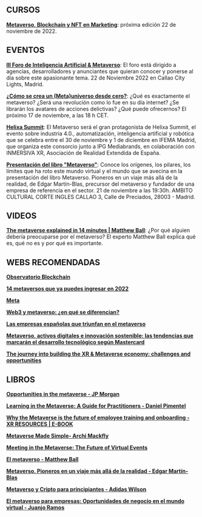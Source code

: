 ## CURSOS
[**Metaverso, Blockchain y NFT en Marketing**](https://skiller.education/curso-de-metaverso-blockchain-nft/): próxima edición 22 de noviembre de 2022.

## EVENTOS

[**III Foro de Inteligencia Artificial & Metaverso**](https://lapublicidad.net/forointeligenciaartificial/): El foro está dirigido a agencias, desarrolladores y anunciantes que quieran conocer y ponerse al día sobre este apasionante tema. 22 de Noviembre 2022 en Callao City Lights, Madrid.

[**¿Cómo se crea un (Meta)universo desde cero?**](https://becarios.fundacionlacaixa.org/es/web/guest/actividades/como-se-crea-un-meta-universo-desde-cero-?utm_source=ig&utm_medium=cpc&utm_campaign=plan-editorial&utm_content=plan-editorial-becarios&utm_term=712566&fbclid=PAAaZXP_FtKlgOHMN918HPrnLee09AP6weCu1xImbK53mbBRFosSr3YUnGXbw&external_browser_redirect=true): ¿Qué es exactamente el metaverso? ¿Será una revolución como lo fue en su día internet? ¿Se librarán los avatares de acciones delictivas? ¿Qué puede ofrecernos? El próximo 17 de noviembre, a las 18 h CET.

[**Helixa Summit**](https://www.ifema.es/helixa/summit): El Metaverso será el gran protagonista de Helixa Summit, el evento sobre industria 4.0., automatización, inteligencia artificial y robótica que se celebra entre el 30 de noviembre y 1 de diciembre en IFEMA Madrid, que organiza este consorcio junto a IPG Mediabrands, en colaboración con INMERSIVA XR, Asociación de Realidad Extendida de España.

[**Presentación del libro "Metaverso"**](https://www.eventbrite.es/e/entradas-metaverso-un-viaje-mas-alla-de-la-realidad-444557010987?aff=ebdssbdestsearch): Conoce los orígenes, los pilares, los límites que ha roto este mundo virtual y el mundo que se avecina en la presentación del libro Metaverso. Pioneros en un viaje más allá de la realidad, de Edgar Martín-Blas, precursor del metaverso y fundador de una empresa de referencia en el sector. 21 de noviembre a las 19:30h. AMBITO CULTURAL CORTE INGLES CALLAO 3, Calle de Preciados, 28003 - Madrid.

## VIDEOS

[**The metaverse explained in 14 minutes | Matthew Ball**](https://www.youtube.com/watch?v=4S-4mTvK4cI): ¿Por qué alguien debería preocuparse por el metaverso? El experto Matthew Ball explica qué es, qué no es y por qué es importante.

## WEBS RECOMENDADAS

[**Observatorio Blockchain**](https://observatorioblockchain.com/)

[**14 metaversos que ya puedes ingresar en 2022**](https://geekflare.com/es/metaverse-platforms/)

[**Meta**](https://about.meta.com/es/meta/)

[**Web3 y metaverso: ¿en qué se diferencian?**](https://www.santander.com/es/stories/web3-vs-metaverso)

[**Las empresas españolas que triunfan en el metaverso**](https://forbes.es/empresas/186259/las-empresas-espanolas-que-triunfan-en-el-metaverso/)

[**Metaverso, activos digitales e innovación sostenible: las tendencias que marcarán el desarrollo tecnológico según Mastercard**](https://www.mastercard.com/news/europe/es-es/noticias/notas-de-prensa/es-es/2022/octubre/metaverso-activos-digitales-e-innovacion-sostenible-las-tendencias-que-marcaran-el-desarrollo-tecnologico-segun-mastercard/)

[**The journey into building the XR & Metaverse economy: challenges and opportunities**](https://www.marketinginsiderreview.com/dtt-data-retos-economia-metaverso-evento-fyuz-2022/)

## LIBROS

[**Opportunities in the metaverse - JP Morgan**](https://www.jpmorgan.com/content/dam/jpm/treasury-services/documents/opportunities-in-the-metaverse.pdf)

[**Learning in the Metaverse: A Guide for Practitioners - Daniel Pimentel**](https://www.researchgate.net/publication/360851863_Learning_in_the_Metaverse_A_Guide_for_Practitioners)

[**Why the Metaverse is the future of employee training and onboarding - XR RESOURCES | E-BOOK**](https://synergyxr.com/wp-content/uploads/2022/08/why-the-metaverse-is-the-future-of-employee-training.pdf)

[**Metaverse Made Simple- Archi Mackfly**](https://www.free-ebooks.net/business/Metaverse-Made-Simple)

[**Meeting in the Metaverse: The Future of Virtual Events**](https://www.breakroom.net/metaverse-events-ebook-landing-page)

[**El metaverso - Matthew Ball**](https://planetadelibroscom.cdnstatics2.com/libros_contenido_extra/52/51304_El_Metaverso.pdf)

[**Metaverso. Pioneros en un viaje más allá de la realidad - Edgar Martín-Blas**](https://books.google.es/books?id=BZ55EAAAQBAJ&pg=PT12&dq=Metaverso&hl=es&sa=X&ved=2ahUKEwiHgdXJtID7AhUPkBoKHfxxCCEQ6AF6BAgGEAI#v=onepage&q=Metaverso&f=false)

[**Metaverso y Cripto para principiantes - Adidas Wilson**](https://books.google.es/books?id=qlmIEAAAQBAJ&pg=PT33&dq=Metaverso&hl=es&sa=X&ved=2ahUKEwiHgdXJtID7AhUPkBoKHfxxCCEQ6AF6BAgJEAI#v=onepage&q=Metaverso&f=false)

[**El metaverso para empresas: Oportunidades de negocio en el mundo virtual - Juanjo Ramos**](https://books.google.es/books?id=N7V3EAAAQBAJ&pg=PT11&dq=Metaverso&hl=es&sa=X&ved=2ahUKEwiHgdXJtID7AhUPkBoKHfxxCCEQ6AF6BAgEEAI#v=onepage&q=Metaverso&f=false)
